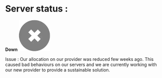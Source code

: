 # Server status :

**Down** <img src="down.png" width="100"> 

Issue : Our allocation on our provider was reduced few weeks ago.
This caused bad behaviours on our servers and we are currently working with our new provider to provide a sustainable solution.
